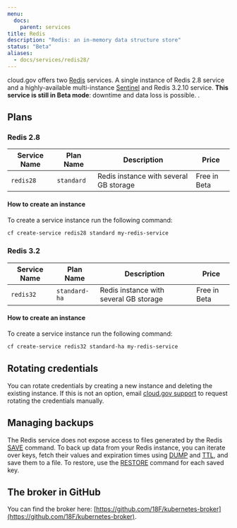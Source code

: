 ```yaml
---
menu:
  docs:
    parent: services
title: Redis
description: "Redis: an in-memory data structure store"
status: "Beta"
aliases:
  - docs/services/redis28/
---
```


cloud.gov offers two [Redis](http://www.redis.io/) services. A single instance
of Redis 2.8 service and a highly-available multi-instance [Sentinel](https://www.redis.io/topics/sentinel/)
and Redis 3.2.10 service. **This service is still in Beta mode**: downtime and
data loss is possible.
.

## Plans

<h3 id="redis28">Redis 2.8</h3>

Service Name | Plan Name | Description | Price
------------ | --------- | ----------- | -----
`redis28` | `standard` | Redis instance with several GB storage | Free in Beta

#### How to create an instance

To create a service instance run the following command:

```sh
cf create-service redis28 standard my-redis-service
```
<h3 id="redis32">Redis 3.2</h3>

Service Name | Plan Name | Description | Price
------------ | --------- | ----------- | -----
`redis32` | `standard-ha` | Redis instance with several GB storage | Free in Beta

#### How to create an instance

To create a service instance run the following command:

```sh
cf create-service redis32 standard-ha my-redis-service
```

## Rotating credentials

You can rotate credentials by creating a new instance and deleting the existing instance. If this is not an option, email [cloud.gov support](mailto:cloud-gov-support@gsa.gov) to request rotating the credentials manually.

## Managing backups

The Redis service does not expose access to files generated by the Redis [SAVE](https://redis.io/commands/save) command. To back up data from your Redis instance, you can iterate over keys, fetch their values and expiration times using [DUMP](https://redis.io/commands/dump) and [TTL](https://redis.io/commands/ttl), and save them to a file. To restore, use the [RESTORE](https://redis.io/commands/restore) command for each saved key.

## The broker in GitHub

You can find the broker here: [https://github.com/18F/kubernetes-broker](https://github.com/18F/kubernetes-broker).
